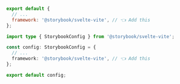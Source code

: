 ```js filename=".storybook/main.js" renderer="svelte" language="js"
export default {
  // ...
  framework: '@storybook/svelte-vite', // 👈 Add this
};
```

```ts filename=".storybook/main.ts" renderer="svelte" language="ts"
import type { StorybookConfig } from '@storybook/svelte-vite';

const config: StorybookConfig = {
  // ...
  framework: '@storybook/svelte-vite', // 👈 Add this
};

export default config;
```

